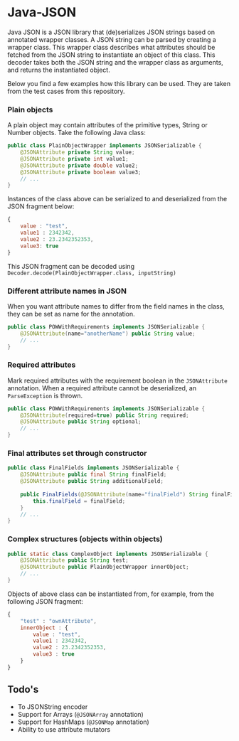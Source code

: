 Java-JSON
=========
Java JSON is a JSON library that (de)serializes JSON strings based on annotated wrapper classes.
A JSON string can be parsed by creating a wrapper class. This wrapper class describes what attributes should
be fetched from the JSON string to instantiate an object of this class. This decoder takes both the JSON string
and the wrapper class as arguments, and returns the instantiated object.

Below you find a few examples how this library can be used. They are taken from the test cases from this repository.

### Plain objects
A plain object may contain attributes of the primitive types, String or Number objects. Take the following Java class:
```java
public class PlainObjectWrapper implements JSONSerializable {
	@JSONAttribute private String value;
	@JSONAttribute private int value1;
	@JSONAttribute private double value2;
	@JSONAttribute private boolean value3;
	// ...
}
```
Instances of the class above can be serialized to and deserialized from the JSON fragment below:
```js
{
	value : "test",
	value1 : 2342342,
	value2 : 23.2342352353,
	value3: true
}
```
This JSON fragment can be decoded using `Decoder.decode(PlainObjectWrapper.class, inputString)`

### Different attribute names in JSON
When you want attribute names to differ from the field names in the class, they can be set as name for the annotation.
```java
public class POWWithRequirements implements JSONSerializable {
	@JSONAttribute(name="anotherName") public String value;
	// ...
}
```

### Required attributes
Mark required attributes with the requirement boolean in the `JSONAttribute` annotation. When a required attribute cannot be
deserialized, an `ParseException` is thrown.
```java
public class POWWithRequirements implements JSONSerializable {
	@JSONAttribute(required=true) public String required;
	@JSONAttribute public String optional;
	// ...
}
```

### Final attributes set through constructor
```java
public class FinalFields implements JSONSerializable {
	@JSONAttribute public final String finalField;
	@JSONAttribute public String additionalField;
		
	public FinalFields(@JSONAttribute(name="finalField") String finalField) {
		this.finalField = finalField;
	}
	// ...
}
```

### Complex structures (objects within objects)
```java
public static class ComplexObject implements JSONSerializable {
	@JSONAttribute public String test;
	@JSONAttribute public PlainObjectWrapper innerObject;
	// ...
}
```
Objects of above class can be instantiated from, for example, from the following JSON fragment:
```js
{
	"test" : "ownAttribute",
	innerObject : {
		value : "test",
		value1 : 2342342,
		value2 : 23.2342352353,
		value3 : true
	}
}
```

## Todo's
* To JSONString encoder
* Support for Arrays (`@JSONArray` annotation)
* Support for HashMaps (`@JSONMap` annotation)
* Ability to use attribute mutators